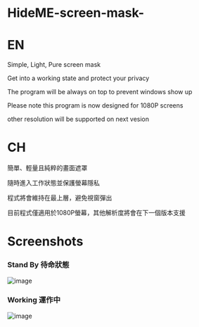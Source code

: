 # HideME-screen-mask-
# EN
Simple, Light, Pure screen mask

Get into a working state and protect your privacy

The program will be always on top to prevent windows show up

Please note this program is now designed for 1080P screens

other resolution will be supported on next vesion

# CH
簡單、輕量且純粹的畫面遮罩

隨時進入工作狀態並保護螢幕隱私

程式將會維持在最上層，避免視窗彈出

目前程式僅適用於1080P螢幕，其他解析度將會在下一個版本支援


# Screenshots
### Stand By 待命狀態
![image](https://github.com/nKiux/HideME-screen-mask-/assets/46084374/72d38ce7-fb00-4d2e-a038-1f37dd1c97f9)

### Working 運作中
![image](https://github.com/nKiux/HideME-screen-mask-/assets/46084374/753e35b8-72cd-4d78-ba4f-380cfbe3463f)
